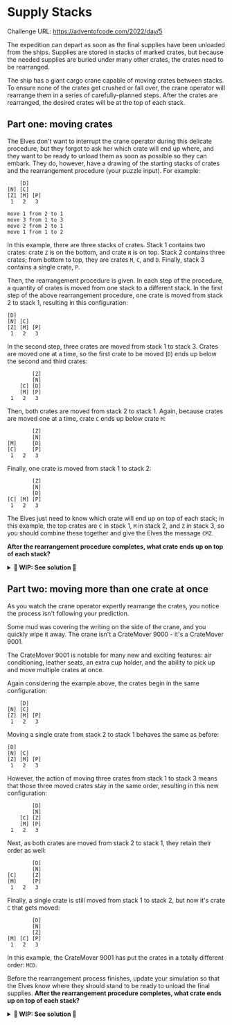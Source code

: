 # Supply Stacks

Challenge URL: https://adventofcode.com/2022/day/5

The expedition can depart as soon as the final supplies have been unloaded from the ships. Supplies are stored in stacks of marked crates, but because the needed supplies are buried under many other crates, the crates need to be rearranged.

The ship has a giant cargo crane capable of moving crates between stacks. To ensure none of the crates get crushed or fall over, the crane operator will rearrange them in a series of carefully-planned steps. After the crates are rearranged, the desired crates will be at the top of each stack.

## Part one: moving crates

The Elves don't want to interrupt the crane operator during this delicate procedure, but they forgot to ask her which crate will end up where, and they want to be ready to unload them as soon as possible so they can embark.
They do, however, have a drawing of the starting stacks of crates and the rearrangement procedure (your puzzle input). For example:

```
    [D]
[N] [C]
[Z] [M] [P]
 1   2   3

move 1 from 2 to 1
move 3 from 1 to 3
move 2 from 2 to 1
move 1 from 1 to 2
```

In this example, there are three stacks of crates. Stack 1 contains two crates: crate `Z` is on the bottom, and crate `N` is on top. Stack 2 contains three crates; from bottom to top, they are crates `M`, `C`, and `D`. Finally, stack 3 contains a single crate, `P`.

Then, the rearrangement procedure is given. In each step of the procedure, a quantity of crates is moved from one stack to a different stack. In the first step of the above rearrangement procedure, one crate is moved from stack 2 to stack 1, resulting in this configuration:

```
[D]
[N] [C]
[Z] [M] [P]
 1   2   3
```

In the second step, three crates are moved from stack 1 to stack 3. Crates are moved one at a time, so the first crate to be moved (`D`) ends up below the second and third crates:

```
        [Z]
        [N]
    [C] [D]
    [M] [P]
 1   2   3
```

Then, both crates are moved from stack 2 to stack 1. Again, because crates are moved one at a time, crate `C` ends up below crate `M`:

```
        [Z]
        [N]
[M]     [D]
[C]     [P]
 1   2   3
```

Finally, one crate is moved from stack 1 to stack 2:

```
        [Z]
        [N]
        [D]
[C] [M] [P]
 1   2   3
```

The Elves just need to know which crate will end up on top of each stack; in this example, the top crates are `C` in stack 1, `M` in stack 2, and `Z` in stack 3, so you should combine these together and give the Elves the message `CMZ`.

**After the rearrangement procedure completes, what crate ends up on top of each stack?**

<details>
<summary><strong>🚧 WIP: See solution 🚧</strong></summary>

- input parsing:

```rust
pub fn parse_crate_line(line: &str) -> Vec<String> {
    line.chars()
        .collect::<Vec<char>>()
        .chunks(4)
        .map(|c| c.iter().collect::<String>())
        .map(|s| String::from(s.trim()))
        .collect::<Vec<String>>()
}

pub fn parse_command_line(line: &str) -> Vec<usize> {
    let mut cmd: Vec<usize> = vec![];

    for cap in Regex::new(r"\w+\s\d+\s?").unwrap().captures_iter(line) {
        let cmd_part: Vec<&str> = cap.get(0).unwrap().as_str().trim().split(" ").collect();
        cmd.push(cmd_part.get(1).unwrap().parse::<usize>().unwrap());
    }

    cmd
}

pub fn process_input_lines(lines: &Vec<&str>) -> (Vec<Vec<String>>, Vec<CraneMoverCommand>) {
    let mut item_rows: Vec<Vec<String>> = vec![];
    let mut commands: Vec<CraneMoverCommand> = vec![];
    for line in lines {
        if line.contains("[") {
            let line_data = parse_crate_line(line);
            item_rows.push(line_data);
        } else if line.contains("move") {
            let cmd = parse_command_line(line);
            let crane_quantity = *cmd.get(0).unwrap();
            let origin_stack_position = *cmd.get(1).unwrap();
            let target_stack_position = *cmd.get(2).unwrap();

            commands.push(CraneMoverCommand::new(
                crane_quantity,
                origin_stack_position,
                target_stack_position,
            ));
        }
    }

    (item_rows, commands)
}
```

- `MoveCraneStrategy`:

```rust
pub trait MoveCraneStrategy {
    fn process_move_command(&self, cmd: &CraneMoverCommand, stacks: &mut Vec<CrateStack>);
}
```

- `CraneMoverCommand`:

```rust
pub struct CraneMoverCommand {
    pub crate_quantity: usize,
    pub origin_stack_position: usize,
    pub target_stack_position: usize,
}

impl CraneMoverCommand {
    pub fn new(
        crate_quantity: usize,
        origin_stack_position: usize,
        target_stack_position: usize,
    ) -> Self {
        Self {
            crate_quantity,
            origin_stack_position,
            target_stack_position,
        }
    }

    pub fn apply_using(&self, crane: &impl MoveCraneStrategy, stacks: &mut Vec<CrateStack>) {
        crane.process_move_command(self, stacks);
    }
}
```

- `CrateStack`:

```rust
pub struct CrateStack {
    items: Vec<String>,
}

impl CrateStack {
    pub fn new(items: Vec<String>) -> CrateStack {
        CrateStack { items }
    }

    pub fn from_rows(item_rows: &Vec<Vec<String>>) -> Vec<CrateStack> {
        let mut stacks: Vec<CrateStack> = vec![];
        let len = get_number_of_columns_from(item_rows);

        (0..len).into_iter().for_each(|n| {
            let mut stack_items: Vec<String> = Vec::new();
            for row in item_rows {
                match &row.get(n) {
                    Some(v) => {
                        if !v.is_empty() {
                            stack_items.push(v.to_string())
                        }
                    }
                    None => (),
                }
            }

            stacks.push(CrateStack::new(stack_items.clone()));
        });

        stacks
    }

    pub fn pop_range(&mut self, range: Range<usize>) -> Vec<String> {
        self.items.drain(range).collect()
    }

    pub fn prepend(&mut self, item: String) {
        self.items.insert(0, item);
    }

    pub fn prepend_many(&mut self, items: Vec<String>) {
        self.items.splice(0..0, items);
    }

    pub fn first(&self) -> &str {
        self.items
            .get(0)
            .expect("expected CrateStack to contain an item")
    }
}
```

- `get_topmost_item_from_each_stack`:

```rust
pub fn get_topmost_item_from_each_stack(stacks: &Vec<CrateStack>) -> String {
    let mut items: Vec<&str> = vec![];
    for c in stacks {
        items.push(c.first());
    }

    items
        .iter()
        .map(|s| s.replace("[", "").replace("]", ""))
        .collect::<Vec<String>>()
        .join("")
}
```

- `CraneMover9000`:

```rust
pub struct CraneMover9000 {
    pub model: String,
}

impl CraneMover9000 {
    pub fn new() -> CraneMover9000 {
        CraneMover9000 {
            model: String::from("Crane Mover 9000"),
        }
    }
}

impl MoveCraneStrategy for CraneMover9000 {
    fn process_move_command(&self, cmd: &CraneMoverCommand, stacks: &mut Vec<CrateStack>) {
        let number_of_items = cmd.crate_quantity;
        let from = cmd.origin_stack_position;
        let to = cmd.target_stack_position;

        let origin = stacks.get_mut(from - 1).unwrap();
        let items_to_move: Vec<String> = origin.pop_range(0..number_of_items);

        println!(
            "Moving {} items ({:?}) from {} to {}",
            number_of_items, items_to_move, from, to
        );

        let target = stacks.get_mut(to - 1).unwrap();
        for item in items_to_move {
            target.prepend(item);
        }
    }
}
```

</details>

## Part two: moving more than one crate at once

As you watch the crane operator expertly rearrange the crates, you notice the process isn't following your prediction.

Some mud was covering the writing on the side of the crane, and you quickly wipe it away. The crane isn't a CrateMover 9000 - it's a CrateMover 9001.

The CrateMover 9001 is notable for many new and exciting features: air conditioning, leather seats, an extra cup holder, and the ability to pick up and move multiple crates at once.

Again considering the example above, the crates begin in the same configuration:

```
    [D]
[N] [C]
[Z] [M] [P]
 1   2   3
```

Moving a single crate from stack 2 to stack 1 behaves the same as before:

```
[D]
[N] [C]
[Z] [M] [P]
 1   2   3
```

However, the action of moving three crates from stack 1 to stack 3 means that those three moved crates stay in the same order, resulting in this new configuration:

```
        [D]
        [N]
    [C] [Z]
    [M] [P]
 1   2   3
```

Next, as both crates are moved from stack 2 to stack 1, they retain their order as well:

```
        [D]
        [N]
[C]     [Z]
[M]     [P]
 1   2   3
```

Finally, a single crate is still moved from stack 1 to stack 2, but now it's crate `C` that gets moved:

```
        [D]
        [N]
        [Z]
[M] [C] [P]
 1   2   3
```

In this example, the CrateMover 9001 has put the crates in a totally different order: `MCD`.

Before the rearrangement process finishes, update your simulation so that the Elves know where they should stand to be ready to unload the final supplies. **After the rearrangement procedure completes, what crate ends up on top of each stack?**

<details>
<summary><strong>🚧 WIP: See solution 🚧</strong></summary>

```rust
pub struct CraneMover9001 {
    pub model: String,
}

impl CraneMover9001 {
    pub fn new() -> CraneMover9001 {
        CraneMover9001 {
            model: String::from("Crane Mover 9001"),
        }
    }
}

impl MoveCraneStrategy for CraneMover9001 {
    fn process_move_command(&self, cmd: &CraneMoverCommand, stacks: &mut Vec<CrateStack>) {
        let number_of_items = cmd.crate_quantity;
        let from = cmd.origin_stack_position;
        let to = cmd.target_stack_position;

        let origin = stacks.get_mut(from - 1).unwrap();
        let items_to_move: Vec<String> = origin.pop_range(0..number_of_items);

        println!(
            "Moving {} items ({:?}) from {} to {}",
            number_of_items, items_to_move, from, to
        );

        let target = stacks.get_mut(to - 1).unwrap();
        target.prepend_many(items_to_move);
    }
}
```

</details>

